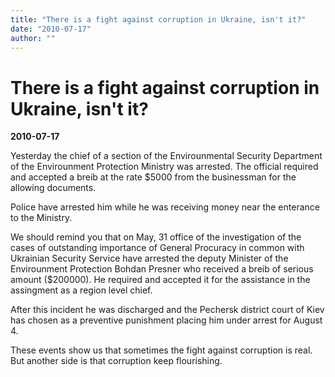 ```yaml
---
title: "There is a fight against corruption in Ukraine, isn't it?"
date: "2010-07-17"
author: ""
---
```


# There is a fight against corruption in Ukraine, isn't it?

**2010-07-17** 

Yesterday the chief of a section of the Envirounmental Security Department of the Envirounment Protection Ministry was arrested. The official required and accepted a breib at the rate $5000 from the businessman for the allowing documents.

Police have arrested him while he was receiving money near the enterance to the Ministry.

We should remind you that on May, 31 office of the investigation of the cases of outstanding importance of General Procuracy in common with Ukrainian Security Service have arrested the deputy Minister of the Envirounment Protection Bohdan Presner who received a breib of serious amount ($200000). He required and accepted it for the assistance in the assingment as a region level chief.

After this incident he was discharged and the Pechersk district court of Kiev has chosen as a preventive punishment placing him under arrest for August 4.

These events show us that sometimes the fight against corruption is real. But another side is that corruption keep flourishing.
